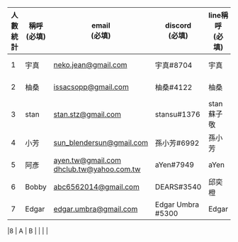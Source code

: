 | 人數<br>統計 | 稱呼<br>(必填) | email<br> (必填) | discord<br>(必填) | line稱呼<br>(必填) | Trello<br>(必填) | FB<br>(選填) | github帳號 |
| -- | -- | -- | ----------------- | -------------- | ------------------ | ----------- | ---------- |
| 1        | 宇真         | neko.jean@gmail.com                         | 宇真#8704           | 宇真             | 宇真(nekojean)       | Yujen chung |            |
| 2        | 柚桑         | issacsopp@gmail.com                         | 柚桑#4122           | 柚桑             | 楊景貴 (issacblender) | 楊景貴         |            |
| 3        | stan       | stan.stz@gmail.com                          | stansu#1376       | stan蘇子敬        | stansu             | stan蘇子敬     | stansu |
| 4        | 小芳         | sun_blendersun@gmail.com                    | 孫小芳#6992          | 孫小芳            | 孫小芳                | 孫小芳         | blendersun |
| 5        | 阿彥         | ayen.tw@gmail.com<br>dhclub.tw@yahoo.com.tw | aYen#7949         | aYen           | aYen Ho            | Cayden Ho   |            |
| 6        | Bobby      | abc6562014@gmail.com                        | DEARS#3540        | 邱奕橙            | 邱奕橙                | 邱奕橙         |            |
| 7        | Edgar      | edgar.umbra@gmail.com                       | Edgar Umbra #5300 | Edgar          | Edgar Umbra        | Edgar Lai   |            |

|8         | A          | B       |                                   |                   |                |
